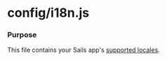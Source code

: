 # config/i18n.js
### Purpose
This file contains your Sails app's [supported locales](http://en.wikipedia.org/wiki/Locales).


<docmeta name="displayName" value="i18n.js">

